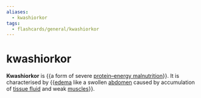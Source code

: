 ```yaml
---
aliases:
  - kwashiorkor
tags:
  - flashcards/general/kwashiorkor
---
```


# kwashiorkor

__Kwashiorkor__ is {{a form of severe [protein–energy malnutrition](protein–energy%20malnutrition.md)}}. It is characterised by {{[edema](edema.md) like a swollen [abdomen](abdomen.md) caused by accumulation of [tissue fluid](extracellular%20fluid.md) and weak [muscles](muscle.md)}}. <!--SR:!2024-05-28,241,270!2024-01-29,165,250-->
